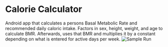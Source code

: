 # Calorie Calculator
Android app that calculates a persons Basal Metabolic Rate and recommended daily caloric intake.
Factors in sex, height, weight, and age to calculate BMR. Afterwards, uses that BMR and multiplies it by a constant depending on what
is entered for active days per week. 
![Sample Run](https://github.com/miriarte33/CalorieCalculator/blob/master/SampleRun.png)
